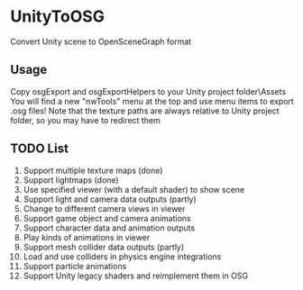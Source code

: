 # UnityToOSG
Convert Unity scene to OpenSceneGraph format

## Usage
Copy osgExport and osgExportHelpers to your Unity project folder\Assets
You will find a new "nwTools" menu at the top and use menu items to export .osg files!
Note that the texture paths are always relative to Unity project folder, so you may have to redirect them

## TODO List
1. Support multiple texture maps (done)
2. Support lightmaps (done)
3. Use specified viewer (with a default shader) to show scene
4. Support light and camera data outputs (partly)
5. Change to different camera views in viewer
6. Support game object and camera animations
7. Support character data and animation outputs
8. Play kinds of animations in viewer
9. Support mesh collider data outputs (partly)
10. Load and use colliders in physics engine integrations
11. Support particle animations
12. Support Unity legacy shaders and reimplement them in OSG
